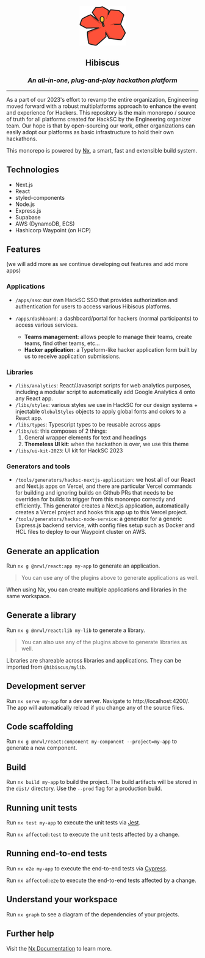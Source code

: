<div align="center">
    <img src="images/hibiscus-platform-logo.png">
</div>
<h2 align="center">Hibiscus</h2>
<h3 align="center" style="font-style: italic;">An all-in-one, plug-and-play hackathon platform</h3>
<hr/>

As a part of our 2023's effort to revamp the entire organization, Engineering moved forward with a robust multiplatforms approach to enhance the event and experience for Hackers. This repository is the main monorepo / source of truth for all platforms created for HackSC by the Engineering organizer team. Our hope is that by open-sourcing our work, other organizations can easily adopt our platforms as basic infrastructure to hold their own hackathons.

This monorepo is powered by [Nx](https://nx.dev), a smart, fast and extensible build system.

## Technologies

- Next.js
- React
- styled-components
- Node.js
- Express.js
- Supabase
- AWS (DynamoDB, ECS)
- Hashicorp Waypoint (on HCP)

## Features

(we will add more as we continue developing out features and add more apps)

### Applications

- `/apps/sso`: our own HackSC SSO that provides authorization and authentication for users to access various Hibiscus platforms.
- `/apps/dashboard`: a dashboard/portal for hackers (normal participants) to access various services.

  - **Teams management**: allows people to manage their teams, create teams, find other teams, etc...
  - **Hacker application**: a Typeform-like hacker application form built by us to receive application submissions.

### Libraries

- `/libs/analytics`: React/Javascript scripts for web analytics purposes, including a modular script to automatically add Google Analytics 4 onto any React app.
- `/libs/styles`: various styles we use in HackSC for our design systems + injectable `GlobalStyles` objects to apply global fonts and colors to a React app.
- `/libs/types`: Typescript types to be reusable across apps
- `/libs/ui`: this composes of 2 things:
  1. General wrapper elements for text and headings
  2. **Themeless UI kit**: when the hackathon is over, we use this theme
- `/libs/ui-kit-2023`: UI kit for HackSC 2023

### Generators and tools

- `/tools/generators/hacksc-nextjs-application`: we host all of our React and Next.js apps on Vercel, and there are particular Vercel commands for building and ignoring builds on Github PRs that needs to be overriden for builds to trigger from this monorepo correctly and efficiently. This generator creates a Next.js application, automatically creates a Vercel project and hooks this app up to this Vercel project.
- `/tools/generators/hacksc-node-service`: a generator for a generic Express.js backend service, with config files setup such as Docker and HCL files to deploy to our Waypoint cluster on AWS.

## Generate an application

Run `nx g @nrwl/react:app my-app` to generate an application.

> You can use any of the plugins above to generate applications as well.

When using Nx, you can create multiple applications and libraries in the same workspace.

## Generate a library

Run `nx g @nrwl/react:lib my-lib` to generate a library.

> You can also use any of the plugins above to generate libraries as well.

Libraries are shareable across libraries and applications. They can be imported from `@hibiscus/mylib`.

## Development server

Run `nx serve my-app` for a dev server. Navigate to http://localhost:4200/. The app will automatically reload if you change any of the source files.

## Code scaffolding

Run `nx g @nrwl/react:component my-component --project=my-app` to generate a new component.

## Build

Run `nx build my-app` to build the project. The build artifacts will be stored in the `dist/` directory. Use the `--prod` flag for a production build.

## Running unit tests

Run `nx test my-app` to execute the unit tests via [Jest](https://jestjs.io).

Run `nx affected:test` to execute the unit tests affected by a change.

## Running end-to-end tests

Run `nx e2e my-app` to execute the end-to-end tests via [Cypress](https://www.cypress.io).

Run `nx affected:e2e` to execute the end-to-end tests affected by a change.

## Understand your workspace

Run `nx graph` to see a diagram of the dependencies of your projects.

## Further help

Visit the [Nx Documentation](https://nx.dev) to learn more.
